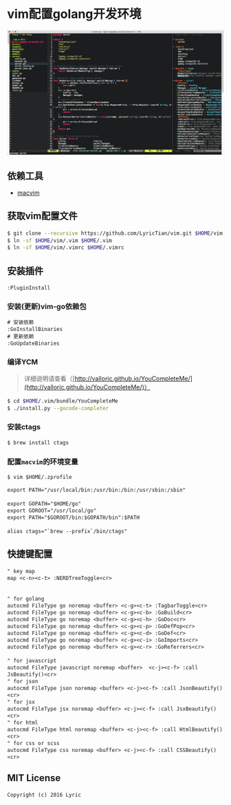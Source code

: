 # vim配置golang开发环境

![screenshot](https://raw.githubusercontent.com/LyricTian/vim/master/screenshots/screenshot.png)

## 依赖工具

* [macvim](https://github.com/macvim-dev/macvim/releases)

## 获取vim配置文件

``` bash
$ git clone --recursive https://github.com/LyricTian/vim.git $HOME/vim
$ ln -sf $HOME/vim/.vim $HOME/.vim
$ ln -sf $HOME/vim/.vimrc $HOME/.vimrc
```

## 安装插件

```
:PluginInstall
```

### 安装(更新)vim-go依赖包

```
# 安装依赖
:GoInstallBinaries
# 更新依赖
:GoUpdateBinaries
```

### 编译YCM
> 详细说明请查看（[http://valloric.github.io/YouCompleteMe/](http://valloric.github.io/YouCompleteMe/)）

``` bash
$ cd $HOME/.vim/bundle/YouCompleteMe
$ ./install.py --gocode-completer
```

### 安装ctags

``` bash
$ brew install ctags
```

### 配置`macvim`的环境变量

```
$ vim $HOME/.zprofile
```

```
export PATH="/usr/local/bin:/usr/bin:/bin:/usr/sbin:/sbin"

export GOPATH="$HOME/go"
export GOROOT="/usr/local/go"
export PATH="$GOROOT/bin:$GOPATH/bin":$PATH

alias ctags="`brew --prefix`/bin/ctags"
```

## 快捷键配置

```
" key map
map <c-n><c-t> :NERDTreeToggle<cr>


" for golang
autocmd FileType go noremap <buffer> <c-g><c-t> :TagbarToggle<cr>
autocmd FileType go noremap <buffer> <c-g><c-b> :GoBuild<cr>
autocmd FileType go noremap <buffer> <c-g><c-h> :GoDoc<cr>
autocmd FileType go noremap <buffer> <c-g><c-p> :GoDefPop<cr>
autocmd FileType go noremap <buffer> <c-g><c-d> :GoDef<cr>
autocmd FileType go noremap <buffer> <c-g><c-i> :GoImports<cr>
autocmd FileType go noremap <buffer> <c-g><c-r> :GoReferrers<cr>

" for javascript
autocmd FileType javascript noremap <buffer>  <c-j><c-f> :call JsBeautify()<cr>
" for json
autocmd FileType json noremap <buffer> <c-j><c-f> :call JsonBeautify()<cr>
" for jsx
autocmd FileType jsx noremap <buffer> <c-j><c-f> :call JsxBeautify()<cr>
" for html
autocmd FileType html noremap <buffer> <c-j><c-f> :call HtmlBeautify()<cr>
" for css or scss
autocmd FileType css noremap <buffer> <c-j><c-f> :call CSSBeautify()<cr>
```

## MIT License

```
Copyright (c) 2016 Lyric
```
